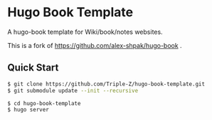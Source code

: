 # Hugo Book Template

A hugo-book template for Wiki/book/notes websites.

This is a fork of https://github.com/alex-shpak/hugo-book .

## Quick Start

```bash
$ git clone https://github.com/Triple-Z/hugo-book-template.git
$ git submodule update --init --recursive

$ cd hugo-book-template
$ hugo server
```
